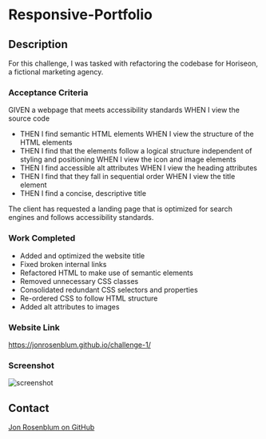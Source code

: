 # Responsive-Portfolio

## Description

For this challenge, I was tasked with refactoring the codebase for Horiseon, a fictional marketing agency. 

### Acceptance Criteria

GIVEN a webpage that meets accessibility standards
WHEN I view the source code
* THEN I find semantic HTML elements
WHEN I view the structure of the HTML elements
* THEN I find that the elements follow a logical structure independent of styling and positioning
WHEN I view the icon and image elements
* THEN I find accessible alt attributes
WHEN I view the heading attributes
* THEN I find that they fall in sequential order
WHEN I view the title element
* THEN I find a concise, descriptive title

The client has requested a landing page that is optimized for search engines and follows accessibility standards.

### Work Completed

* Added and optimized the website title
* Fixed broken internal links
* Refactored HTML to make use of semantic elements
* Removed unnecessary CSS classes
* Consolidated redundant CSS selectors and properties
* Re-ordered CSS to follow HTML structure
* Added alt attributes to images

### Website Link
https://jonrosenblum.github.io/challenge-1/

### Screenshot

![screenshot](./assets/Application%20SS.png)

## Contact
[Jon Rosenblum on GitHub](http://github.com/jonrosenblum)
